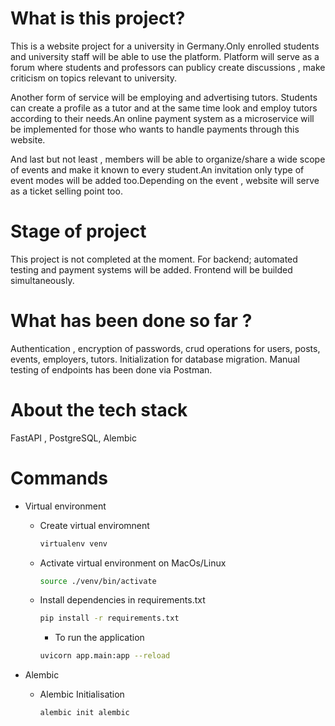 # What is this project?

This is a website project for a university in Germany.Only enrolled students and university staff will be able to use the platform. Platform will serve as a forum where students and professors can publicy create discussions , make criticism on topics relevant to university.

Another form of service will be employing and advertising tutors. Students can create a profile as a tutor and at the same time look and employ tutors according to their needs.An online payment system as a microservice will be implemented for those who wants to handle payments through this website.

And last but not least , members will be able to organize/share a wide scope of events and make it known to every student.An invitation only type of event modes will be added too.Depending on the event , website will serve as a ticket selling point too.

# Stage of project

This project is not completed at the moment. For backend; automated testing and payment systems will be added. Frontend will be builded simultaneously.

# What has been done so far ?

Authentication , encryption of passwords, crud operations for users, posts, events, employers, tutors. Initialization for database migration. Manual testing of endpoints has been done via Postman.

# About the tech stack

FastAPI , PostgreSQL, Alembic

# Commands

-   Virtual environment
    -   Create virtual enviromnent
        ```bash
        virtualenv venv
        ```
    -   Activate virtual environment on MacOs/Linux
        ```bash
        source ./venv/bin/activate
        ```
    -   Install dependencies in requirements.txt
        ```bash
        pip install -r requirements.txt
        ```
        -   To run the application
        ```bash
        uvicorn app.main:app --reload
        ```
        
-   Alembic
    -   Alembic Initialisation
        ```bash
        alembic init alembic
        ```

